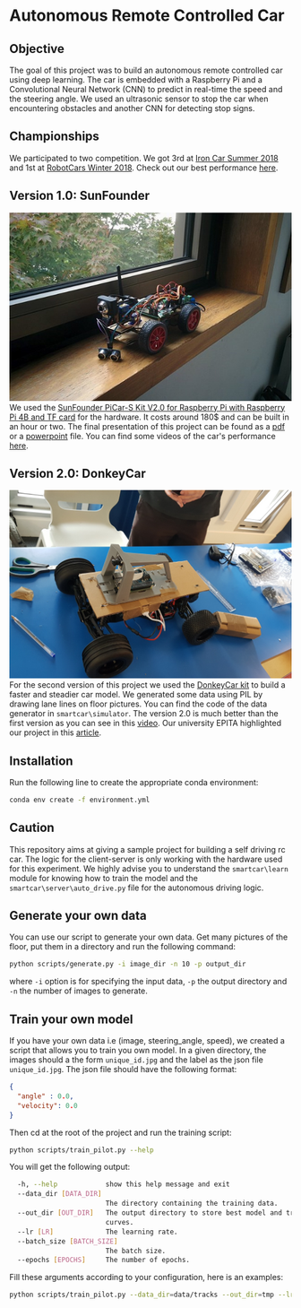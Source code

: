# Autonomous Remote Controlled Car

## Objective
The goal of this project was to build an autonomous remote controlled car using deep learning.
The car is embedded with a Raspberry Pi and a Convolutional Neural Network (CNN) to predict in real-time the speed and the steering angle. We used an ultrasonic sensor to stop the car when encountering obstacles and another CNN for detecting stop signs.

## Championships
We participated to two competition. We got 3rd at [Iron Car Summer 2018](http://www.mylanderpages.com/ironcar2018/ironcar2018) and 
1st at [RobotCars Winter 2018](https://www.meetup.com/DIY-Robocars-France/). Check out our best performance [here](https://github.com/ConsciousML/Autonomous-RC-Car/raw/master/data/demo/v2.0/competition_03.mp4).

## Version 1.0: SunFounder
![title](data/images/v01.jpg)
<br>
We used the [SunFounder PiCar-S Kit V2.0 for Raspberry Pi with Raspberry Pi 4B and TF card](https://www.sunfounder.com/picars-kit-with-raspberrypi.html) for the hardware. It costs around 180$ and can be built in an hour or two.
The final presentation of this project can be found as a [pdf](https://github.com/ConsciousML/Autonomous-RC-Car/blob/master/data/slides/SmartCar.pdf) or a [powerpoint](https://github.com/ConsciousML/Autonomous-RC-Car/blob/master/data/slides/SmartCar.pptx) file.
You can find some videos of the car's performance [here](https://github.com/ConsciousML/Autonomous-RC-Car/raw/master/data/demo/v1.0/driving.mp4).

## Version 2.0: DonkeyCar 
![title](data/images/v02.jpg)
<br>
For the second version of this project we used the [DonkeyCar kit](https://www.donkeycar.com/) to build a faster and steadier car model. We generated some data using PIL by drawing lane lines on floor pictures. You can find the code of the data generator in `smartcar\simulator`. The version 2.0 is much better than the first version as you can see in this [video](https://github.com/ConsciousML/Autonomous-RC-Car/raw/master/data/demo/v2.0/driving_01.mp4). Our university EPITA highlighted our project in this [article](https://www.epita.fr/2018/04/05/presentation-projets-fin-etudes-promotion-2018-smartcar-majeure-data-science-intelligence-artificielle-scia/).

## Installation
Run the following line to create the appropriate conda environment:
```bash
conda env create -f environment.yml
```

## Caution
This repository aims at giving a sample project for building a self driving rc car.
The logic for the client-server is only working with the hardware used for this experiment.
We highly advise you to understand the `smartcar\learn` module for knowing how to train the model
and the `smartcar\server\auto_drive.py` file for the autonomous driving logic.

## Generate your own data
You can use our script to generate your own data. Get many pictures of the floor, put them in a directory and run the following command:
```bash 
python scripts/generate.py -i image_dir -n 10 -p output_dir
```
where `-i` option is for specifying the input data, `-p` the output directory and `-n` the number of images to generate.

## Train your own model
If you have your own data i.e (image, steering_angle, speed), we created a script that allows you to train you own model.
In a given directory, the images should a the form `unique_id.jpg` and the label as the json file `unique_id.jpg`.
The json file should have the following format:
```json
{
  "angle" : 0.0,
  "velocity": 0.0
}
```

Then cd at the root of the project and run the training script:
```bash
python scripts/train_pilot.py --help
```
You will get the following output:
```bash
  -h, --help            show this help message and exit
  --data_dir [DATA_DIR]
                        The directory containing the training data.
  --out_dir [OUT_DIR]   The output directory to store best model and training
                        curves.
  --lr [LR]             The learning rate.
  --batch_size [BATCH_SIZE]
                        The batch size.
  --epochs [EPOCHS]     The number of epochs.
```
Fill these arguments according to your configuration, here is an examples:
```bash
python scripts/train_pilot.py --data_dir=data/tracks --out_dir=tmp --lr=1e-4 --batch_size=128 --epochs=20
```
